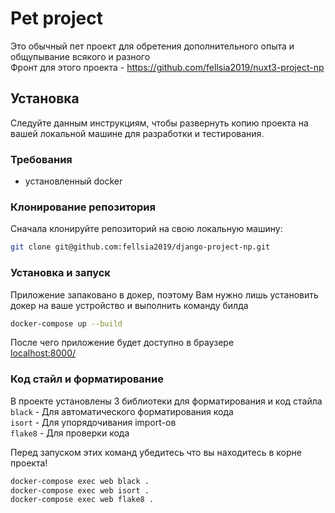 # Pet project

Это обычный пет проект для обретения дополнительного опыта и общупывание всякого и разного  
Фронт для этого проекта - https://github.com/fellsia2019/nuxt3-project-np  


## Установка

Следуйте данным инструкциям, чтобы развернуть копию проекта на вашей локальной машине для разработки и тестирования.

### Требования

- установленный docker


### Клонирование репозитория

Сначала клонируйте репозиторий на свою локальную машину:

```bash
git clone git@github.com:fellsia2019/django-project-np.git
```

### Установка и запуск

Приложение запаковано в докер, поэтому Вам нужно лишь установить докер на ваше устройство и выполнить команду билда

```bash
docker-compose up --build
```

После чего приложение будет доступно в браузере   
[localhost:8000/](http:localhost:8000/)

### Код стайл и форматирование
В проекте установлены 3 библиотеки для форматирования и код стайла  
`black` - Для автоматического форматирования кода    
`isort` - Для упорядочивания import-ов    
`flake8` - Для проверки кода 

Перед запуском этих команд убедитесь что вы находитесь в корне проекта!
```bash
docker-compose exec web black .  
docker-compose exec web isort .  
docker-compose exec web flake8 .  
``` 


